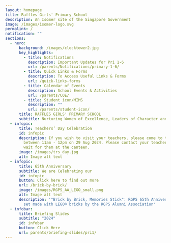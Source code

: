 ```yaml
---
layout: homepage
title: Raffles Girls' Primary School
description: An Isomer site of the Singapore Government
image: /images/isomer-logo.svg
permalink: /
notification: ""
sections:
  - hero:
      background: /images/clocktower2.jpg
      key_highlights:
        - title: Notifications
          description: Important Updates for Pri 1-6
          url: /parents/Notifications/primary-1-6/
        - title: Quick Links & Forms
          description: To Access Useful Links & Forms
          url: /quick-links-forms
        - title: Calendar of Events
          description: School Events & Activities
          url: /parents/COE/
        - title: Student icon/MIMS
          description: ""
          url: /parents/student-icon/
      title: RAFFLES GIRLS' PRIMARY SCHOOL
      subtitle: Nurturing Women of Excellence, Leaders of Character and Service
  - infopic:
      title: Teachers’ Day Celebration
      id: infopic
      description: If you wish to visit your teachers, please come to the school
        between 11am - 12pm on 29 Aug 2024. Please contact your teachers and
        wait for them at the canteen.
      image: /images/trs_day.jpg
      alt: Image alt text
  - infopic:
      title: 65th Anniversary
      subtitle: We are Celebrating our
      id: infopic
      button: Click here to find out more
      url: /brick-by-brick/
      image: /images/RGPS_AA_LEGO_small.png
      alt: Image alt text
      description: '"Brick by Brick, Memories Stick": RGPS 65th Anniversary exclusive
        set made with LEGO®️ bricks by the RGPS Alumni Association'
  - infobar:
      title: Briefing Slides
      subtitle: "2024"
      id: infobar
      button: Click Here
      url: parents/briefing-slides/pri1/
---
```

